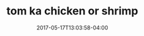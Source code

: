 ---
date: 2017-05-17T13:03:58-04:00
categories:
  - lunch
type: soup
title: tom ka chicken or shrimp
description: Aromatic soup with sliced chicken in coconut milk flavored with thai herbs and seasoning.
price: 3.95/4.95
weight: 14
---